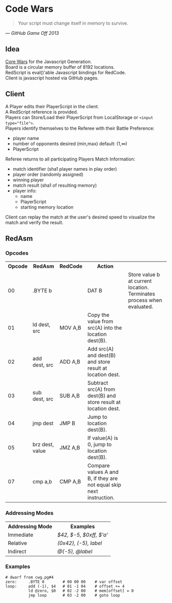 # Code Wars

 > Your script must change itself in memory to survive.

<cite>&mdash; GitHub Game Off 2013</cite>



## Idea

[Core Wars](http://corewar.co.uk/cwg.txt) for the Javascript Generation.  
Board is a circular memory buffer of 8192 locations.  
RedScript is eval()'able Javascript bindings for RedCode.  
Client is javascript hosted via GitHub pages.  

## Client

A Player edits their PlayerScript in the client.  
A RedScript reference is provided.  
Players can Store/Load their PlayerScript from LocalStorage or ```<input type="file">```.  
Players identify themselves to the Referee with their Battle Preference:  

- player name
- number of opponents desired (min,max) default: (1,∞)
- PlayerScript

Referee returns to all participating Players Match Information:

- match identifier (sha1 player names in play order)
- player order (randomly assigned)
- winning player
- match result (sha1 of resulting memory)
- player info:
  - name
  - PlayerScript
  - starting memory location

Client can replay the match at the user's desired speed to visualize the match and verify the result.


## RedAsm

### Opcodes

<table>
  <tr><th>Opcode</th><th>RedAsm</th><th>RedCode</th><th>Action</th></tr>
  <tr>
    <td>00</td>
    <td>.BYTE b<td>
    <td>DAT B</td>
    <td>Store value b at current location. Terminates process when evaluated.</td>
  </tr>
  <tr>
    <td>01</td>
    <td>ld dest, src</td>
    <td>MOV A,B</td>
    <td>Copy the value from src(A) into the location dest(B).</td>
  </tr>
  <tr>
    <td>02</td>
    <td>add dest, src</td>
    <td>ADD A,B</td>
    <td>Add src(A) and dest(B) and store result at location dest.</td>
  </tr>
  <tr>
    <td>03</td>
    <td>sub dest, src</td>
    <td>SUB A,B</td>
    <td>Subtract src(A) from dest(B) and store result at location dest.</td>
  </tr>
  <tr>
    <td>04</td>
    <td>jmp dest</td>
    <td>JMP B</td>
    <td>Jump to location dest(B).</td>
  </tr>
  <tr>
    <td>05</td>
    <td>brz dest, value</td>
    <td>JMZ A,B</td>
    <td>If value(A) is 0, jump to location dest(B).</td>
  </tr>
  <tr>
    <td>07</td>
    <td>cmp a,b</td>
    <td>CMP A,B</td>
    <td>Compare values A and B, if they are not equal skip next instruction.</td>
  </tr>

</table>

### Addressing Modes

<table>
  <tr><th>Addressing Mode</th><th>Examples</th></tr>
  <tr>
    <td>Immediate</td>
    <td><em>$42, $-5, $0xff, $'a'</em></td>
  </tr>
  <tr>
    <td>Relative</td>
    <td><em>(0x42), (-5), label</em></td>
  </tr>
  <tr>
    <td>Indirect</td>
    <td><em>@(-5), @label</em></td>
  </tr>

</table>


### Examples
```Assembly
# dwarf from cwg.pg#4
zero:     .BYTE 0        # 00 00 00    # var offset
loop:     add (-1), $4   # 01 -1 04    # offset += 4
          ld @zero, $0   # 02 -2 00    # mem[offset] = 0
          jmp loop       # 03 -2 00    # goto loop
```

